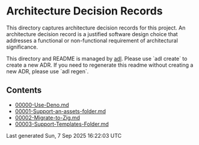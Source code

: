 # Architecture Decision Records
    
This directory captures architecture decision records for this project.
An architecture decision record is a justified software design choice 
that addresses a functional or non-functional requirement of architectural significance.

This directory and README is managed by [adl](https://github.com/bradcypert/adl). Please use \`adl create\` to create a new ADR.
If you need to regenerate this readme without creating a new ADR, please use \`adl regen\`.

## Contents 

 - [00000-Use-Deno.md](./00000-Use-Deno.md)
 - [00001-Support-an-assets-folder.md](./00001-Support-an-assets-folder.md)
 - [00002-Migrate-to-Zig.md](./00002-Migrate-to-Zig.md)
 - [00003-Support-Templates-Folder.md](./00003-Support-Templates-Folder.md)


Last generated Sun, 7 Sep 2025 16:22:03 UTC
